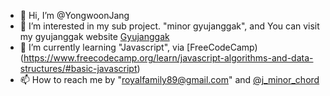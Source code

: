 - 👋 Hi, I’m @YongwoonJang
- 👀 I’m interested in my sub project. "minor gyujanggak", and You can visit my gyujanggak website [Gyujanggak](https://gyujanggak.vercel.app)
- 🌱 I’m currently learning "Javascript", via [FreeCodeCamp)(https://www.freecodecamp.org/learn/javascript-algorithms-and-data-structures/#basic-javascript)
- 📫 How to reach me by "royalfamily89@gmail.com" and [@j_minor_chord](https://www.instagram.com/j_major_scale/)
